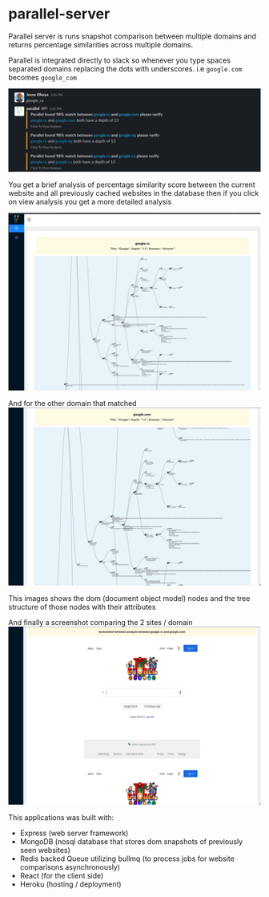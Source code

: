 # parallel-server
Parallel server is runs snapshot comparison between multiple domains and returns percentage similarities across multiple domains.

Parallel is integrated directly to slack so whenever you type spaces separated domains replacing the dots with underscores. i.e `google.com` becomes `google_com`

![slack](assets/slack.png)

You get a brief analysis of percentage similarity score between the current website and all previously cached websites in the database then if you click on view analysis you get a more detailed analysis

![slack](assets/screenshot1.png)
 

And for the other domain that matched
![slack](assets/screenshot2.png)

This images shows the dom (document object model) nodes and the tree structure of those nodes with their attributes

And finally a screenshot comparing the 2 sites / domain
![slack](assets/screenshot3.png)

This applications was built with:

* Express (web server framework)
* MongoDB (nosql database that stores dom snapshots of previously seen websites)
* Redis backed Queue utilizing bullmq (to process jobs for website comparisons asynchronously)
* React (for the client side)
* Heroku (hosting / deployment)